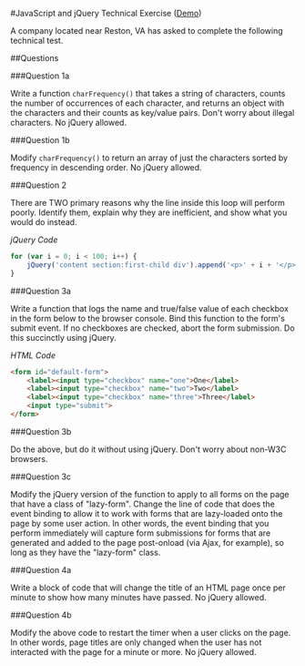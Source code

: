 #JavaScript and jQuery Technical Exercise (<a href = "http://functionalcss.com/js.and.jquery/" target = "_blank">Demo</a>)

A company located near Reston, VA has asked to complete the following technical 
test.

##Questions

###Question 1a

Write a function `charFrequency()` that takes a string of characters, counts 
the number of occurrences of each character, and returns an object with the 
characters and their counts as key/value pairs. Don't worry about illegal 
characters. No jQuery allowed.

###Question 1b

Modify `charFrequency()` to return an array of just the characters sorted by 
frequency in descending order. No jQuery allowed.

###Question 2

There are TWO primary reasons why the line inside this loop will perform poorly. 
Identify them, explain why they are inefficient, and show what you would do instead.

*jQuery Code*

```javascript
for (var i = 0; i < 100; i++) {
	jQuery('content section:first-child div').append('<p>' + i + '</p>');
}
```

###Question 3a

Write a function that logs the name and true/false value of each checkbox in the form 
below to the browser console. Bind this function to the form's submit event. If no 
checkboxes are checked, abort the form submission. Do this succinctly using jQuery.

*HTML Code*

```html
<form id="default-form">
	<label><input type="checkbox" name="one">One</label>
	<label><input type="checkbox" name="two">Two</label>
	<label><input type="checkbox" name="three">Three</label>
	<input type="submit">
</form>
```

###Question 3b

Do the above, but do it without using jQuery. Don't worry about non-W3C browsers.

###Question 3c

Modify the jQuery version of the function to apply to all forms on the page that 
have a class of "lazy-form". Change the line of code that does the event binding to 
allow it to work with forms that are lazy-loaded onto the page by some user action. 
In other words, the event binding that you perform immediately will capture form 
submissions for forms that are generated and added to the page post-onload (via 
Ajax, for example), so long as they have the "lazy-form" class.

###Question 4a

Write a block of code that will change the title of an HTML page once per minute to 
show how many minutes have passed. No jQuery allowed.

###Question 4b

Modify the above code to restart the timer when a user clicks on the page. In other 
words, page titles are only changed when the user has not interacted with the page 
for a minute or more. No jQuery allowed.